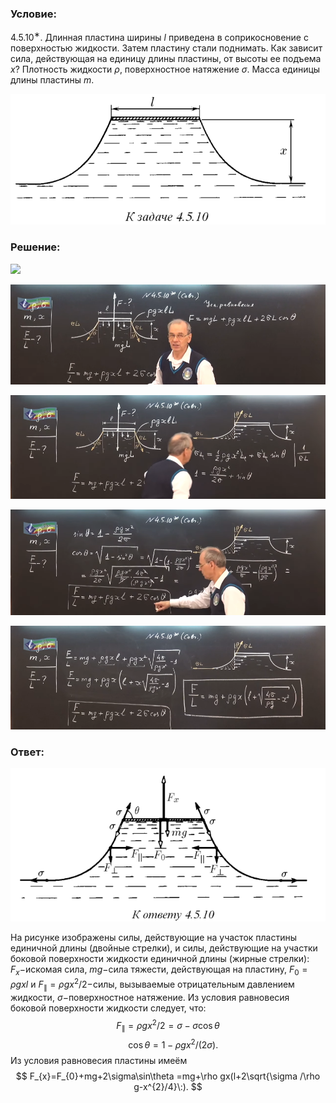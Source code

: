 ###  Условие: 

$4.5.10^{∗}.$ Длинная пластина ширины $l$ приведена в соприкосновение с поверхностью жидкости. Затем пластину стали поднимать. Как зависит сила, действующая на единицу длины пластины, от высоты ее подъема $x$? Плотность жидкости $\rho$, поверхностное натяжение $\sigma$. Масса единицы длины пластины $m$. 

![|698x290, 67%](../../img/4.5.10/statement.png) 

###  Решение: 

![](https://www.youtube.com/embed/ydLte_LNT3A) 

![|912x291, 67%](../../img/4.5.10/01.png) 

![|930x305, 67%](../../img/4.5.10/02.png) 

![|930x312, 67%](../../img/4.5.10/03.png) 

![|930x307, 67%](../../img/4.5.10/04.png) 

###  Ответ: 

![|636x309, 67%](../../img/4.5.10/ans01.png) 

На рисунке изображены силы, действующие на участок пластины единичной длины (двойные стрелки), и силы, действующие на участки боковой поверхности жидкости единичной длины (жирные стрелки): $F_x-$искомая сила, $mg-$сила тяжести, действующая на пластину, $F_0=\rho gxl$ и $F_\parallel=\rho gx^2/2-$силы, вызываемые отрицательным давлением жидкости, $\sigma -$поверхностное натяжение. Из условия равновесия боковой поверхности жидкости следует, что: $$ F_{\parallel}=\rho gx^{2}/2=\sigma -\sigma\cos\theta$$$$\quad\cos\theta =1-\rho gx^{2}/(2\sigma ). $$ Из условия равновесия пластины имеём $$ F_{x}=F_{0}+mg+2\sigma\sin\theta =mg+\rho gx(l+2\sqrt{\sigma /\rho g-x^{2}/4}\:). $$ 
